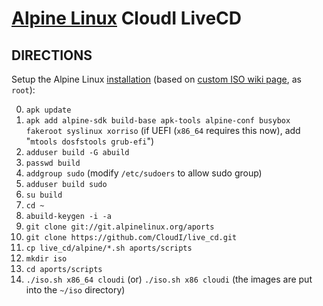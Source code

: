 [Alpine Linux](https://alpinelinux.org/) CloudI LiveCD
======================================================

DIRECTIONS
----------

Setup the Alpine Linux [installation](https://www.alpinelinux.org/downloads/) (based on [custom ISO wiki page](https://wiki.alpinelinux.org/wiki/How_to_make_a_custom_ISO_image_with_mkimage), as `root`):

0. `apk update`
1. `apk add alpine-sdk build-base apk-tools alpine-conf busybox fakeroot syslinux xorriso`
   (if UEFI (`x86_64` requires this now), add "`mtools dosfstools grub-efi`")
2. `adduser build -G abuild`
3. `passwd build`
4. `addgroup sudo` (modify `/etc/sudoers` to allow sudo group)
5. `adduser build sudo`
6. `su build`
7. `cd ~`
8. `abuild-keygen -i -a`
9. `git clone git://git.alpinelinux.org/aports`
10. `git clone https://github.com/CloudI/live_cd.git`
11. `cp live_cd/alpine/*.sh aports/scripts`
12. `mkdir iso`
13. `cd aports/scripts`
14. `./iso.sh x86_64 cloudi` (or) `./iso.sh x86 cloudi`
   (the images are put into the `~/iso` directory)

